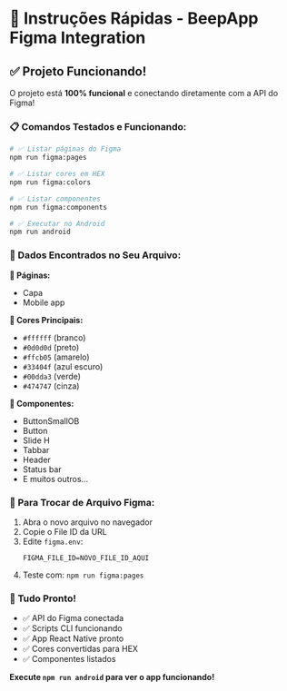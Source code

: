 # 🚀 Instruções Rápidas - BeepApp Figma Integration

## ✅ Projeto Funcionando!

O projeto está **100% funcional** e conectando diretamente com a API do Figma!

### 📋 Comandos Testados e Funcionando:

```bash
# ✅ Listar páginas do Figma
npm run figma:pages

# ✅ Listar cores em HEX
npm run figma:colors

# ✅ Listar componentes
npm run figma:components

# ✅ Executar no Android
npm run android
```

### 🎯 Dados Encontrados no Seu Arquivo:

**📄 Páginas:**
- Capa
- Mobile app

**🎨 Cores Principais:**
- `#ffffff` (branco)
- `#0d0d0d` (preto)
- `#ffcb05` (amarelo)
- `#33404f` (azul escuro)
- `#00dda3` (verde)
- `#474747` (cinza)

**🧩 Componentes:**
- ButtonSmallOB
- Button
- Slide H
- Tabbar
- Header
- Status bar
- E muitos outros...

### 🔄 Para Trocar de Arquivo Figma:

1. Abra o novo arquivo no navegador
2. Copie o File ID da URL
3. Edite `figma.env`:
   ```env
   FIGMA_FILE_ID=NOVO_FILE_ID_AQUI
   ```
4. Teste com: `npm run figma:pages`

### 🎉 Tudo Pronto!

- ✅ API do Figma conectada
- ✅ Scripts CLI funcionando
- ✅ App React Native pronto
- ✅ Cores convertidas para HEX
- ✅ Componentes listados

**Execute `npm run android` para ver o app funcionando!**
